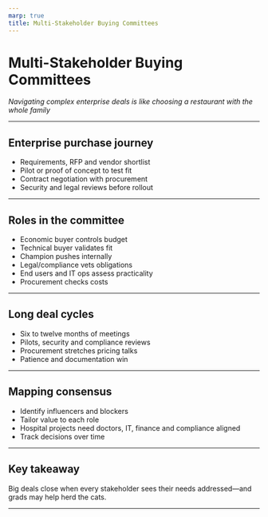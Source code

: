 ```yaml
---
marp: true
title: Multi-Stakeholder Buying Committees
---
```


# Multi-Stakeholder Buying Committees
*Navigating complex enterprise deals is like choosing a restaurant with the whole family*

---

## Enterprise purchase journey
- Requirements, RFP and vendor shortlist
- Pilot or proof of concept to test fit
- Contract negotiation with procurement
- Security and legal reviews before rollout

---

## Roles in the committee
- Economic buyer controls budget
- Technical buyer validates fit
- Champion pushes internally
- Legal/compliance vets obligations
- End users and IT ops assess practicality
- Procurement checks costs

---

## Long deal cycles
- Six to twelve months of meetings
- Pilots, security and compliance reviews
- Procurement stretches pricing talks
- Patience and documentation win

---

## Mapping consensus
- Identify influencers and blockers
- Tailor value to each role
- Hospital projects need doctors, IT, finance and compliance aligned
- Track decisions over time

---

## Key takeaway
Big deals close when every stakeholder sees their needs addressed—and grads may help herd the cats.

---
